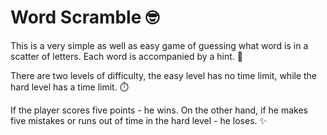 # Word Scramble 🤓

This is a very simple as well as easy game of guessing what word is in a scatter of letters. Each word is accompanied by a hint. 🧩

There are two levels of difficulty, the easy level has no time limit, while the hard level has a time limit. ⏱️

If the player scores five points - he wins. On the other hand, if he makes five mistakes or runs out of time in the hard level - he loses. ✨
